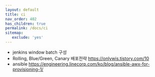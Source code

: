 ```yaml
---
layout: default
title: ci
nav_order: 402
has_children: true
permalink: /docs/ci
sitemap:
   exclude: 'yes'
---
```

* jenkins window batch 구성
* Rolling, Blue/Green, Canary 배포전략 <https://onlywis.tistory.com/10>
* ansible <https://engineering.linecorp.com/ko/blog/ansible-awx-for-provisioning-1/>
